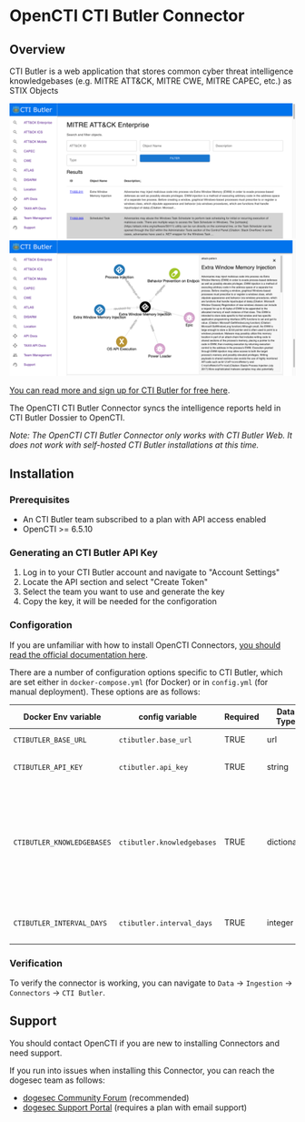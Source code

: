 # OpenCTI CTI Butler Connector

## Overview

CTI Butler is a web application that stores common cyber threat intelligence knowledgebases (e.g. MITRE ATT&CK, MITRE CWE, MITRE CAPEC, etc.) as STIX Objects

![](media/ctibutler-attack.png)
![](media/ctibutler-object.png)

[You can read more and sign up for CTI Butler for free here](https://www.ctibutler.com/).

The OpenCTI CTI Butler Connector syncs the intelligence reports held in CTI Butler Dossier to OpenCTI.

_Note: The OpenCTI CTI Butler Connector only works with CTI Butler Web. It does not work with self-hosted CTI Butler installations at this time._

## Installation

### Prerequisites

* An CTI Butler team subscribed to a plan with API access enabled
* OpenCTI >= 6.5.10

### Generating an CTI Butler API Key

1. Log in to your CTI Butler account and navigate to "Account Settings"
2. Locate the API section and select "Create Token"
3. Select the team you want to use and generate the key
4. Copy the key, it will be needed for the configoration

### Configoration

If you are unfamiliar with how to install OpenCTI Connectors, [you should read the official documentation here](https://docs.opencti.io/latest/deployment/connectors/).

There are a number of configuration options specific to CTI Butler, which are set either in `docker-compose.yml` (for Docker) or in `config.yml` (for manual deployment). These options are as follows:

| Docker Env variable          | config variable          | Required | Data Type  | Recommended                                              | Description                                                                                                                                                                                                                                            |
| ---------------------------- | ------------------------ | -------- | ---------- | -------------------------------------------------------- | ------------------------------------------------------------------------------------------------------------------------------------------------------------------------------------------------------------------------------------------------------ |
| `CTIBUTLER_BASE_URL`       | `ctibutler.base_url`       | TRUE     | url        | [https://api.ctibutler.com/](https://api.ctibutler.com/) | Should always be https://api.ctibutler.com/                                                                                                                                                                                                            |
| `CTIBUTLER_API_KEY`        | `ctibutler.api_key`        | TRUE     | string     | n/a                                                      | The API key used to authenticate to CTI Butler Web                                                                                                                                                                                                     |
| `CTIBUTLER_KNOWLEDGEBASES` | `ctibutler.knowledgebases` | TRUE     | dictionary | n/a                                                      | A list of comma separated knowledgebase names (e.g. `'attack-enterprise,cwe'`. The following knowledgebases are available to use; `attack-enterprise`, `attack-mobile`, `attack-ics`, `cwe`, `capec`, `disarm`, `atlas`, `location`. |
| `CTIBUTLER_INTERVAL_DAYS`  | `ctibutler.interval_days` | TRUE     | integer    | `7`                                                    | How often (in days) this Connector should poll CTI Butler Web for updates.                                                                                                                                                                             |

### Verification

To verify the connector is working, you can navigate to `Data` -> `Ingestion` -> `Connectors` -> `CTI Butler`.

## Support

You should contact OpenCTI if you are new to installing Connectors and need support.

If you run into issues when installing this Connector, you can reach the dogesec team as follows:

* [dogesec Community Forum](https://community.dogesec.com/) (recommended)
* [dogesec Support Portal](https://support.dogesec.com/) (requires a plan with email support)